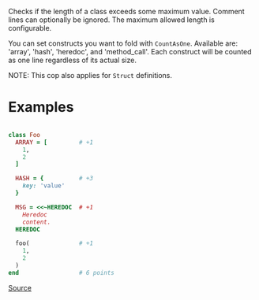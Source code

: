 
Checks if the length of a class exceeds some maximum value.
Comment lines can optionally be ignored.
The maximum allowed length is configurable.

You can set constructs you want to fold with `CountAsOne`.
Available are: 'array', 'hash', 'heredoc', and 'method_call'. Each construct
will be counted as one line regardless of its actual size.

NOTE: This cop also applies for `Struct` definitions.

# Examples

```ruby

class Foo
  ARRAY = [         # +1
    1,
    2
  ]

  HASH = {          # +3
    key: 'value'
  }

  MSG = <<~HEREDOC  # +1
    Heredoc
    content.
  HEREDOC

  foo(              # +1
    1,
    2
  )
end                 # 6 points
```

[Source](http://www.rubydoc.info/gems/rubocop/RuboCop/Cop/Metrics/ClassLength)